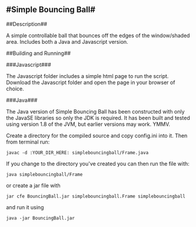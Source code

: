 #Simple Bouncing Ball#
---

##Description##

A simple controllable ball that bounces off the edges of the window/shaded area. Includes both a Java and Javascript version.

##Building and Running##

###Javascript###

The Javascript folder includes a simple html page to run the script. Download the Javascript folder and open the page in your browser of choice.

###Java###

The Java version of Simple Bouncing Ball has been constructed with only the JavaSE libraries so only the JDK is required. It has been built and tested using version 1.8 of the JVM, but earlier versions may work. YMMV. 

Create a directory for the compiled source and copy config.ini into it. Then from terminal run:

`javac -d :YOUR_DIR_HERE: simplebouncingball/Frame.java`

If you change to the directory you've created you can then run the file with:

`java simplebouncingball/Frame`

or create a jar file with 

`jar cfe BouncingBall.jar simplebouncingball.Frame simplebouncingball`

and run it using

`java -jar BouncingBall.jar`